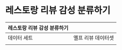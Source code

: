 # 레스토랑 리뷰 감성 분류하기

| 레스토랑 리뷰 감성 분류하기 |            |
|-----------------|------------|
| 데이터 세트          | 옐프 리뷰 데이터셋 |
|                 |            |